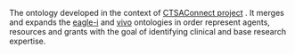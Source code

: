 The ontology developed in the context of [CTSAConnect project](http://ctsaconnect.org) . It merges and expands the [eagle-i](http://code.google.com/p/eagle-i/) and [vivo](http://vivoweb.org) ontologies in order represent agents, resources and grants with the goal of identifying clinical and base research expertise.